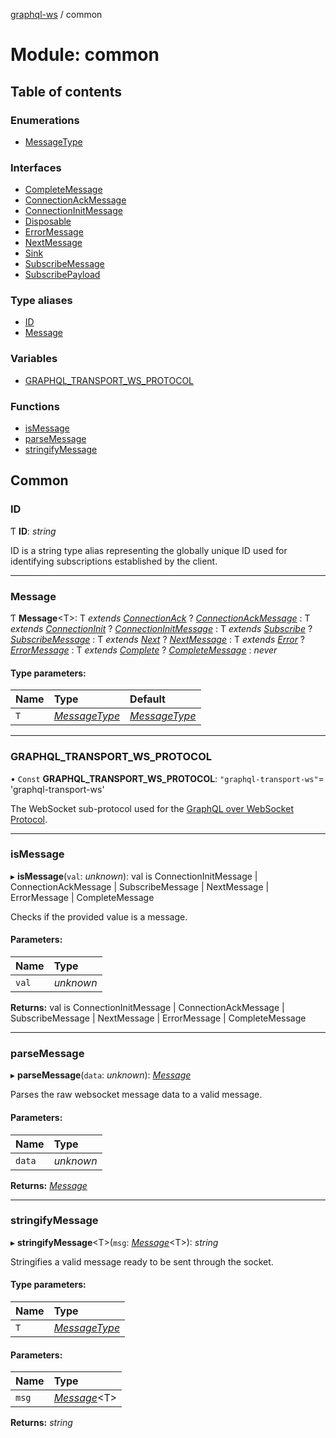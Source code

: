 [graphql-ws](../README.md) / common

# Module: common

## Table of contents

### Enumerations

- [MessageType](../enums/common.messagetype.md)

### Interfaces

- [CompleteMessage](../interfaces/common.completemessage.md)
- [ConnectionAckMessage](../interfaces/common.connectionackmessage.md)
- [ConnectionInitMessage](../interfaces/common.connectioninitmessage.md)
- [Disposable](../interfaces/common.disposable.md)
- [ErrorMessage](../interfaces/common.errormessage.md)
- [NextMessage](../interfaces/common.nextmessage.md)
- [Sink](../interfaces/common.sink.md)
- [SubscribeMessage](../interfaces/common.subscribemessage.md)
- [SubscribePayload](../interfaces/common.subscribepayload.md)

### Type aliases

- [ID](common.md#id)
- [Message](common.md#message)

### Variables

- [GRAPHQL\_TRANSPORT\_WS\_PROTOCOL](common.md#graphql_transport_ws_protocol)

### Functions

- [isMessage](common.md#ismessage)
- [parseMessage](common.md#parsemessage)
- [stringifyMessage](common.md#stringifymessage)

## Common

### ID

Ƭ **ID**: *string*

ID is a string type alias representing
the globally unique ID used for identifying
subscriptions established by the client.

___

### Message

Ƭ **Message**<T\>: T *extends* [*ConnectionAck*](../enums/common.messagetype.md#connectionack) ? [*ConnectionAckMessage*](../interfaces/common.connectionackmessage.md) : T *extends* [*ConnectionInit*](../enums/common.messagetype.md#connectioninit) ? [*ConnectionInitMessage*](../interfaces/common.connectioninitmessage.md) : T *extends* [*Subscribe*](../enums/common.messagetype.md#subscribe) ? [*SubscribeMessage*](../interfaces/common.subscribemessage.md) : T *extends* [*Next*](../enums/common.messagetype.md#next) ? [*NextMessage*](../interfaces/common.nextmessage.md) : T *extends* [*Error*](../enums/common.messagetype.md#error) ? [*ErrorMessage*](../interfaces/common.errormessage.md) : T *extends* [*Complete*](../enums/common.messagetype.md#complete) ? [*CompleteMessage*](../interfaces/common.completemessage.md) : *never*

#### Type parameters:

| Name | Type | Default |
| :------ | :------ | :------ |
| `T` | [*MessageType*](../enums/common.messagetype.md) | [*MessageType*](../enums/common.messagetype.md) |

___

### GRAPHQL\_TRANSPORT\_WS\_PROTOCOL

• `Const` **GRAPHQL\_TRANSPORT\_WS\_PROTOCOL**: ``"graphql-transport-ws"``= 'graphql-transport-ws'

The WebSocket sub-protocol used for the [GraphQL over WebSocket Protocol](/PROTOCOL.md).

___

### isMessage

▸ **isMessage**(`val`: *unknown*): val is ConnectionInitMessage \| ConnectionAckMessage \| SubscribeMessage \| NextMessage \| ErrorMessage \| CompleteMessage

Checks if the provided value is a message.

#### Parameters:

| Name | Type |
| :------ | :------ |
| `val` | *unknown* |

**Returns:** val is ConnectionInitMessage \| ConnectionAckMessage \| SubscribeMessage \| NextMessage \| ErrorMessage \| CompleteMessage

___

### parseMessage

▸ **parseMessage**(`data`: *unknown*): [*Message*](common.md#message)

Parses the raw websocket message data to a valid message.

#### Parameters:

| Name | Type |
| :------ | :------ |
| `data` | *unknown* |

**Returns:** [*Message*](common.md#message)

___

### stringifyMessage

▸ **stringifyMessage**<T\>(`msg`: [*Message*](common.md#message)<T\>): *string*

Stringifies a valid message ready to be sent through the socket.

#### Type parameters:

| Name | Type |
| :------ | :------ |
| `T` | [*MessageType*](../enums/common.messagetype.md) |

#### Parameters:

| Name | Type |
| :------ | :------ |
| `msg` | [*Message*](common.md#message)<T\> |

**Returns:** *string*
